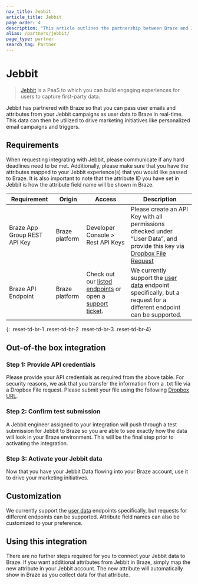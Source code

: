 ```yaml
---
nav_title: Jebbit
article_title: Jebbit
page_order: 4
description: "This article outlines the partnership between Braze and Jebbit, a PaaS that allows you to pass user emails and attributes from your Jebbit campaigns as user data to Braze in real-time."
alias: /partners/jebbit/
page_type: partner
search_tag: Partner
---
```


# Jebbit

> [Jebbit](https://www.jebbit.com/) is a PaaS to which you can build engaging experiences for users to capture first-party data.

Jebbit has partnered with Braze so that you can pass user emails and attributes from your Jebbit campaigns as user data to Braze in real-time. This data can then be utilized to drive marketing initiatives like personalized email campaigns and triggers.

## Requirements

When requesting integrating with Jebbit, please communicate if any hard deadlines need to be met. Additionally, please make sure that you have the attributes mapped to your Jebbit experience(s) that you would like passed to Braze. It is also important to note that the attribute ID you have set in Jebbit is how the attribute field name will be shown in Braze.

| Requirement                  | Origin         | Access                                                                                                                                                     | Description                                                                                                                                                                    |
| ---------------------------- | -------------- | ---------------------------------------------------------------------------------------------------------------------------------------------------------- | ------------------------------------------------------------------------------------------------------------------------------------------------------------------------------ |
| Braze App Group REST API Key | Braze platform | Developer Console > Rest API Keys                                                                                                                          | Please create an API Key with all permissions checked under “User Data”, and provide this key via [Dropbox File Request](https://www.dropbox.com/request/RqKQHkJHXw1cFBKbXpZx) |
| Braze API Endpoint           | Braze platform | Check out our [listed endpoints]({{site.baseurl}}/developer_guide/rest_api/basics/#endpoints) or open a [support ticket]({{site.baseurl}}/braze_support/). | We currently support the [user data]({{site.baseurl}}/api/endpoints/user_data/) endpoint specifically, but a request for a different endpoint can be supported.                |
{: .reset-td-br-1 .reset-td-br-2 .reset-td-br-3  .reset-td-br-4}

## Out-of-the box integration

### Step 1: Provide API credentials

Please provide your API credentials as required from the above table. For security reasons, we ask that you transfer the information from a .txt file via a Dropbox File request. Please submit your file using the following [Dropbox URL](https://www.dropbox.com/request/RqKQHkJHXw1cFBKbXpZx).

### Step 2: Confirm test submission

A Jebbit engineer assigned to your integration will push through a test submission for Jebbit to Braze so you are able to see exactly how the data will look in your Braze environment. This will be the final step prior to activating the integration.

### Step 3: Activate your Jebbit data

Now that you have your Jebbit Data flowing into your Braze account, use it to drive your marketing initiatives.

## Customization

We currently support the [user data]({{site.baseurl}}/api/endpoints/user_data/) endpoints specifically, but requests for different endpoints can be supported. Attribute field names can also be customized to your preference.

## Using this integration

There are no further steps required for you to connect your Jebbit data to Braze. If you want additional attributes from Jebbit in Braze, simply map the new attribute in your Jebbit account. The new attribute will automatically show in Braze as you collect data for that attribute.
